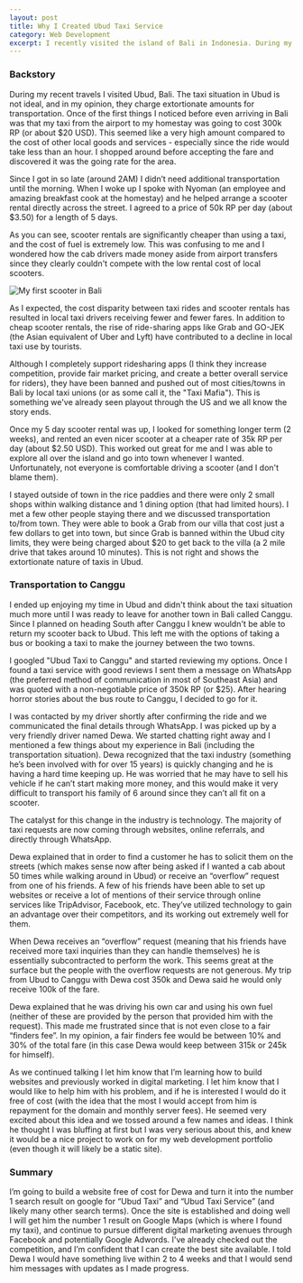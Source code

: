 ```yaml
---
layout: post
title: Why I Created Ubud Taxi Service
category: Web Development
excerpt: I recently visited the island of Bali in Indonesia. During my time there I met an awesome taxi driver named Dewa that was struggling to keep up with the changing technologies that his customers were using to arrange their transporation while in Bali. Check out this post to learn more about why I decided to create ubudTaxiService.com
---
```


<h3>Backstory</h3>
During my recent travels I visited Ubud, Bali. The taxi situation in Ubud is not ideal, and in my opinion, they charge extortionate amounts for transportation. Once of the first things I noticed before even arriving in Bali was that my taxi from the airport to my homestay was going to cost 300k RP (or about $20 USD). This seemed like a very high amount compared to the cost of other local goods and services - especially since the ride would take less than an hour. I shopped around before accepting the fare and discovered it was the going rate for the area. 

 Since I got in so late (around 2AM) I didn’t need additional transportation until the morning. When I woke up I spoke with Nyoman (an employee and amazing breakfast cook at the homestay) and he helped arrange a scooter rental directly across the street. I agreed to a price of 50k RP per day (about $3.50) for a length of 5 days. 
 
 As you can see, scooter rentals are significantly cheaper than using a taxi, and the cost of fuel is extremely low. This was confusing to me and I wondered how the cab drivers made money aside from airport transfers since they clearly couldn't compete with the low rental cost of local scooters. 

<img class="blog-image" src="https://res.cloudinary.com/dls40gzte/image/upload/v1549195219/scooter_bali_oglmwh.jpg" alt="My first scooter in Bali">

As I expected, the cost disparity between taxi rides and scooter rentals has resulted in local taxi drivers receiving fewer and fewer fares. In addition to cheap scooter rentals, the rise of ride-sharing apps like Grab and GO-JEK (the Asian equivalent of Uber and Lyft) have contributed to a decline in local taxi use by tourists. 

Although I completely support ridesharing apps (I think they increase competition, provide fair market pricing, and create a better overall service for riders), they have been banned and pushed out of most cities/towns in Bali by local taxi unions (or as some call it, the "Taxi Mafia"). This is something we've already seen playout through the US and we all know the story ends. 

Once my 5 day scooter rental was up, I looked for something longer term (2 weeks), and rented an even nicer scooter at a cheaper rate of 35k RP per day (about $2.50 USD). This worked out great for me and I was able to explore all over the island and go into town whenever I wanted. Unfortunately, not everyone is comfortable driving a scooter (and I don't blame them). 

I stayed outside of town in the rice paddies and there were only 2 small shops within walking distance and 1 dining option (that had limited hours). I met a few other people staying there and we discussed transportation to/from town. They were able to book a Grab from our villa that cost just a few dollars to get into town, but since Grab is banned within the Ubud city limits, they were being charged about $20 to get back to the villa (a 2 mile drive that takes around 10 minutes). This is not right and shows the extortionate nature of taxis in Ubud. 

<h3>Transportation to Canggu</h3>
I ended up enjoying my time in Ubud and didn't think about the taxi situation much more until I was ready to leave for another town in Bali called Canggu. Since I planned on heading South after Canggu I knew wouldn't be able to return my scooter back to Ubud. This left me with the options of taking a bus or booking a taxi to make the journey between the two towns. 

I googled "Ubud Taxi to Canggu" and started reviewing my options. Once I found a taxi service with good reviews I sent them a message on WhatsApp (the preferred method of communication in most of Southeast Asia) and was quoted with a non-negotiable price of 350k RP (or $25). After hearing horror stories about the bus route to Canggu, I decided to go for it.  

I was contacted by my driver shortly after confirming the ride and we communicated the final details through WhatsApp. I was picked up by a very friendly driver named Dewa. We started chatting right away and I mentioned a few things about my experience in Bali (including the transportation situation). Dewa recognized that the taxi industry (something he’s been involved with for over 15 years) is quickly changing and he is having a hard time keeping up. He was worried that he may have to sell his vehicle if he can’t start making more money, and this would make it very difficult to transport his family of 6 around since they can’t all fit on a scooter. 

The catalyst for this change in the industry is technology. The majority of taxi requests are now coming through websites, online referrals, and directly through WhatsApp.

Dewa explained that in order to find a customer he has to solicit them on the streets (which makes sense now after being asked if I wanted a cab about 50 times while walking around in Ubud) or receive an “overflow” request from one of his friends. A few of his friends have been able to set up websites or receive a lot of mentions of their service through online services like TripAdvisor, Facebook, etc. They’ve utilized technology to gain an advantage over their competitors, and its working out extremely well for them. 

When Dewa receives an “overflow” request (meaning that his friends have received more taxi inquiries than they can handle themselves) he is essentially subcontracted to perform the work. This seems great at the surface but the people with the overflow requests are not generous. My trip from Ubud to Canggu with Dewa cost 350k and Dewa said he would only receive 100k of the fare. 

Dewa explained that he was driving his own car and using his own fuel (neither of these are provided by the person that provided him with the request). This made me frustrated since that is not even close to a fair “finders fee”. In my opinion, a fair finders fee would be between 10% and 30% of the total fare (in this case Dewa would keep between 315k or 245k for himself).  

<!-- Dewa is relied upon to support his family of 6 as the sole income earner. This is getting more and more difficult and he doesn’t know what he’ll do next if his taxi income continues to decline.  -->

As we continued talking I let him know that I’m learning how to build websites and previously worked in digital marketing. I let him know that I would like to help him with his problem, and if he is interested I would do it free of cost (with the idea that the most I would accept from him is repayment for the domain and monthly server fees). He seemed very excited about this idea and we tossed around a few names and ideas. I think he thought I was bluffing at first but I was very serious about this, and knew it would be a nice project to work on for my web development portfolio (even though it will likely be a static site).

<h3>Summary</h3>
I’m going to build a website free of cost for Dewa and turn it into the number 1 search result on google for “Ubud Taxi” and “Ubud Taxi Service” (and likely many other search terms). Once the site is established and doing well I will get him the number 1 result on Google Maps (which is where I found my taxi), and continue to pursue different digital marketing avenues through Facebook and potentially Google Adwords. I've already checked out the competition, and I’m confident that I can create the best site available. I told Dewa I would have something live within 2 to 4 weeks and that I would send him messages with updates as I made progress. 